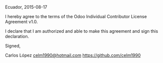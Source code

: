 Ecuador, 2015-08-17

I hereby agree to the terms of the Odoo Individual Contributor License
Agreement v1.0.

I declare that I am authorized and able to make this agreement and sign this
declaration.

Signed,

Carlos López celm1990@hotmail.com https://github.com/celm1990
